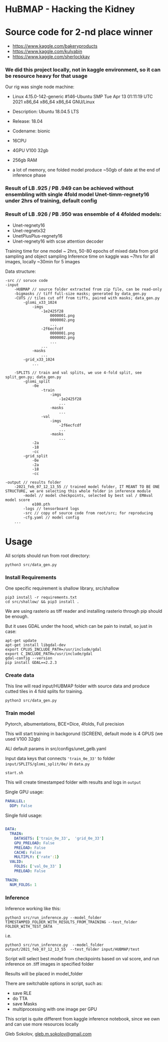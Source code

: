 # HuBMAP - Hacking the Kidney

# Source code for 2-nd place winner
- https://www.kaggle.com/bakeryproducts
- https://www.kaggle.com/kulyabin
- https://www.kaggle.com/sherlockkay


### We did this project locally, not in kaggle environment, so it can be resource heavy for that usage

Our rig was single node machine:

- Linux 4.15.0-142-generic #146-Ubuntu SMP Tue Apr 13 01:11:19 UTC 2021 x86_64 x86_64 x86_64 GNU/Linux
- Description:	Ubuntu 18.04.5 LTS
- Release:	18.04
- Codename:	bionic

- 16CPU
- 4GPU V100 32gb
- 256gb RAM
- a lot of memory, one folded model produce ~50gb of date at the end of inference phase


### Result of LB .925 / PB .949 can be achieved without ensembling with single 4fold model Unet-timm-regnety16 under 2hrs of training, default config
### Result of LB .926 / PB .950 was ensemble of 4 4folded models:
- Unet-regnety16
- Unet-regnetx32
- UnetPlusPlus-regnety16
- Unet-regnety16 with scse attention decoder

Training time for one model ~ 2hrs, 50-80 epochs of mixed data from grid sampling and object sampling
Inference time on kaggle was ~7hrs for all images, locally ~30min for 5 images



Data structure:
```
-src // soruce code
-input
    -HUBMAP // source folder extracted from zip file, can be read-only
    -bigmasks // tiff full-size masks; generated by data_gen.py
    -CUTS // tiles cut off from tiffs, paired with masks; data_gen.py
        -glomi_x33_1024
            -imgs
                -1e2425f28
                    0000001.png
                    0000002.png
                    ...
                -2f6ecfcdf
                    0000001.png
                    0000002.png
                    ...
                ...
            -masks
                ...
        -grid_x33_1024
            ...

    -SPLITS // train and val splits, we use 4-fold split, see split_gen.py; data_gen.py
        -glomi_split
            -0e
                -train
                    -imgs
                        -1e2425f28
                        ...
                    -masks
                        ...
                -val
                    -imgs
                        -2f6ecfcdf
                        ...
                    -masks
                        ...
            -2a
            -18
            -cc
        -grid_split
            -0e
            -2a
            -18
            -cc
            
-output // results folder
    -2021_feb_07_12_13_55 // trained model folder, IT MEANT TO BE ONE STRUCTURE, we are selecting this whole folder in inference module
        -model // model checkpoints, selected by best val / EMAval model score
            e100.pth
        -logs // tensorboard logs
        -src // copy of source code from root/src; for reproducing
        -cfg.yaml // model config
    ...
```


# Usage

All scripts should run from root directory:
```
python3 src/data_gen.py
```

### Install Requirements
One specific requirement is shallow library, src/shallow
```
pip3 install -r requirements.txt
cd src/shallow/ && pip3 install .

```
We are using rasterio as tiff reader and installing rasterio through pip should be enough.

But it uses GDAL under the hood, which can be pain to install, so just in case:
```
apt-get update
apt-get install libgdal-dev
export CPLUS_INCLUDE_PATH=/usr/include/gdal
export C_INCLUDE_PATH=/usr/include/gdal
gdal-config --version
pip install GDAL==2.2.3
```


### Create data

This line will read input/HUBMAP folder with source data and produce cutted tiles in 4 fold splits for training.
```
python3 src/data_gen.py

```
### Train model

Pytorch, albumentations, BCE+Dice, 4folds, Full precision

This will start training in backgorund (SCREEN), default mode is 4 GPUS (we used V100 32gb)

ALl default params in src/configs/unet_gelb.yaml

Input data keys that connects `'train_0e_33'` to folder `input/SPLITS/glomi_split/0e/` in `data.py`

```
start.sh

```
This will create timestamped folder with results and logs in `output`


Single GPU usage: 
```yaml
PARALLEL:
  DDP: False
```

Single fold usage:
```yaml

DATA:
  TRAIN:
    DATASETS: ['train_0e_33',  'grid_0e_33']
    GPU_PRELOAD: False
    PRELOAD: False
    CACHE: False
    MULTIPLY: {'rate':1}
  VALID:
    FOLDS: ['val_0e_33' ]
    PRELOAD: False

TRAIN:
  NUM_FOLDS: 1
```

### Inference

Inference working like this:
```
python3 src/run_inference.py --model_folder TIMESTAMPED_FOLDER_WITH_RESULTS_FROM_TRAINING --test_folder FOLDER_WITH_TEST_DATA
```
i.e.
```
python3 src/run_inference.py  --model_folder output/2021_feb_07_12_13_55  --test_folder input/HUBMAP/test
```

Script will select best model from checkpoints based on val score, and run inference on .tiff images in specified folder

Results will be placed in model_folder

There are switchable options in script, such as:

- save RLE
- do TTA
- save Masks
- multiprocessing with one image per GPU


This script is quite different from kaggle inference notebook, since we own and can use more resources locally

Gleb Sokolov, gleb.m.sokolov@gmail.com


